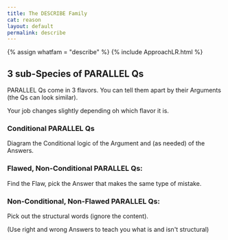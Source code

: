 ```yaml
---
title: The DESCRIBE Family
cat: reason
layout: default
permalink: describe
---
```

{% assign whatfam = "describe" %}
{% include ApproachLR.html %}

## 3 sub-Species of PARALLEL Qs

PARALLEL Qs come in 3 flavors. You can tell them apart by their Arguments
(the Qs can look similar).

Your job changes slightly depending oh which flavor it is.

### Conditional PARALLEL Qs

Diagram the Conditional logic of the Argument and (as needed) of the Answers.

### Flawed, Non-Conditional PARALLEL Qs:

Find the Flaw, pick the Answer that makes the same type of mistake.

### Non-Conditional, Non-Flawed PARALLEL Qs:

Pick out the structural words (ignore the content).

(Use right and wrong Answers to teach you what is and isn't structural) 
